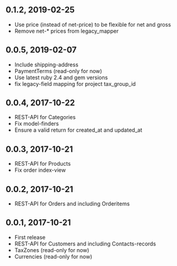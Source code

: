 0.1.2, 2019-02-25
---
* Use price (instead of net-price) to be flexible for net and gross
* Remove net-* prices from legacy_mapper

0.0.5, 2019-02-07
---
* Include shipping-address
* PaymentTerms (read-only for now)
* Use latest ruby 2.4 and gem versions
* fix legacy-field mapping for project tax_group_id

0.0.4, 2017-10-22
---
* REST-API for Categories
* Fix model-finders
* Ensure a valid return for created_at and updated_at

0.0.3, 2017-10-21
---
* REST-API for Products
* Fix order index-view

0.0.2, 2017-10-21
---
* REST-API for Orders and including Orderitems

0.0.1, 2017-10-21
---
* First release
* REST-API for Customers and including Contacts-records
* TaxZones (read-only for now)
* Currencies (read-only for now)
